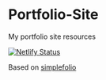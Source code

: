 # Portfolio-Site

My portfolio site resources

[![Netlify Status](https://api.netlify.com/api/v1/badges/031c10d8-578f-4816-9f17-43cd038cf3e7/deploy-status)](https://app.netlify.com/sites/jonathan-birnbaum/deploys)

Based on [simplefolio](https://github.com/cobiwave/simplefolio)
